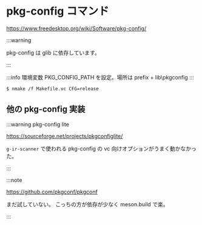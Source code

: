 # pkg-config コマンド

https://www.freedesktop.org/wiki/Software/pkg-config/

:::warning

pkg-config は glib に依存しています。

:::

:::info
環境変数 PKG_CONFIG_PATH を設定。場所は prefix + lib\pkgconfig
:::

```sh
$ nmake /f Makefile.vc CFG=release
```

## 他の pkg-config 実装

:::warning pkg-config lite

https://sourceforge.net/projects/pkgconfiglite/

`g-ir-scanner` で使われる
pkg-config の vc 向けオプションがうまく動かなかった。

:::

:::note

https://github.com/pkgconf/pkgconf

まだ試していない。
こっちの方が依存が少なく meson.build で楽。

:::
